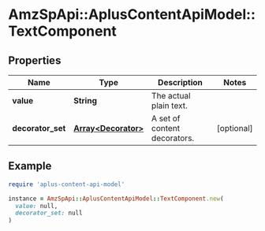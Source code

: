 # AmzSpApi::AplusContentApiModel::TextComponent

## Properties

| Name | Type | Description | Notes |
| ---- | ---- | ----------- | ----- |
| **value** | **String** | The actual plain text. |  |
| **decorator_set** | [**Array&lt;Decorator&gt;**](Decorator.md) | A set of content decorators. | [optional] |

## Example

```ruby
require 'aplus-content-api-model'

instance = AmzSpApi::AplusContentApiModel::TextComponent.new(
  value: null,
  decorator_set: null
)
```

